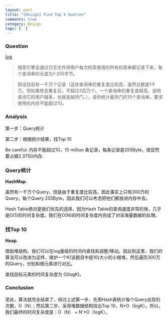 ```yaml
---
layout: post
title: "[Design] Find Top k Queries"
comments: true
category: Design
tags: [  ]
---
```


### Question 

[link](http://blog.csdn.net/v_JULY_v/article/details/6256463)

> 搜索引擎会通过日志文件把用户每次检索使用的所有检索串都记录下来，每个查询串的长度为1-255字节。

> 假设目前有一千万个记录（这些查询串的重复度比较高，虽然总数是1千万，但如果除去重复后，不超过3百万个。一个查询串的重复度越高，说明查询它的用户越多，也就是越热门。），请你统计最热门的10个查询串，要求使用的内存不能超过1G。

### Analysis

第一步：Query统计

第二步：根据统计结果，找Top 10

Be careful: 内存不能超过1G，10 million 条记录，每条记录是255Byte，很显然要占据2.375G内存. 

### Query统计

__HashMap__. 

虽然有一千万个Query，但是由于重复度比较高，因此事实上只有300万的Query，每个Query 255Byte，因此我们可以考虑把他们都放进内存中去。

Hash Table绝对是我们优先的选择，因为Hash Table的查询速度非常的快，几乎是O(1)的时间复杂度。我们在O(N)的时间复杂度内完成了对该海量数据的处理。

### 找Top 10

__Heap__. 

借助堆结构，我们可以在log量级的时间内查找和调整/移动。因此到这里，我们的算法可以改进为这样，维护一个K(该题目中是10)大小的小根堆，然后遍历300万的Query，分别和根元素进行对比。

查找目标元素的时间复杂度为 O(logK)。

### Conclusion

至此，算法就完全结束了，经过上述第一步、先用Hash表统计每个Query出现的次数，O（N）；然后第二步、采用堆数据结构找出Top 10，N*O（logK）。所以，我们最终的时间复杂度是：O（N） + N'*O（logK）。
